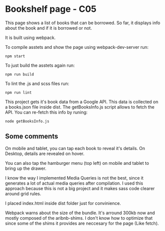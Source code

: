 # Bookshelf page - C05

This page shows a list of books that can be borrowed. So far, it displays info about the book and if it is borrowed or not.

It is built using webpack. 

To compile asstets and show the page using webpack-dev-server run:

`npm start`

To just build the asstets again run: 

`npm run build`

To lint the .js and scss files run: 

`npm run lint`

This project gets it's book data from a Google API. This data is collected on a books.json file inside dist. The getBooksInfo.js script allows to fetch the API. You can re-fetch this info by runing: 

`node getBooksInfo.js`


## Some comments

On mobile and tablet, you can tap each book to reveal it's details. On Desktop, details are revealed on hover.

You can also tap the hamburger menu (top left) on mobile and tablet to bring up the drawer.

I know the way I implemented Media Queries is not the best, since it generates a lot of actual media queries after compilation. I used this approach because this is not a big project and it makes sass code clearer around grid rules.

I placed index.html inside dist folder just for convinience. 

Webpack warns about the size of the bundle. It's arround 300kb now and mostly composed of the aribnb-shims. I don't know how to optimize that since some of the shims it provides are neccesary for the page (Like fetch).